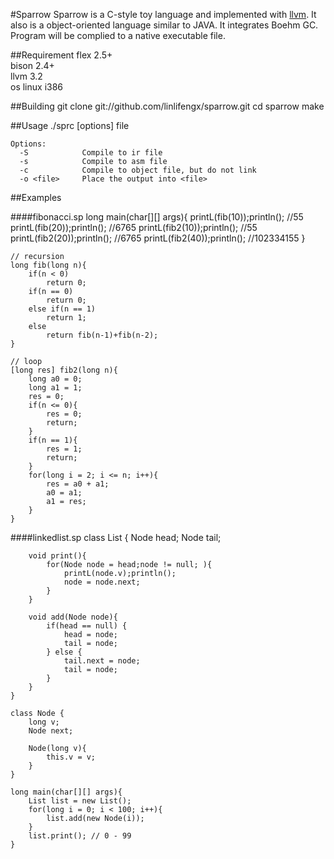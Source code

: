 #Sparrow
Sparrow is a C-style toy language and implemented with [llvm](http://llvm.rog).
It also is a object-oriented language similar to JAVA. It integrates Boehm GC. Program will be complied to a native executable file.

##Requirement
flex 2.5+  
bison 2.4+  
llvm 3.2  
os linux i386

##Building
    git clone git://github.com/linlifengx/sparrow.git
    cd sparrow
    make

##Usage
    ./sprc [options] file

    Options:
      -S            Compile to ir file
      -s            Compile to asm file
      -c            Compile to object file, but do not link
      -o <file>     Place the output into <file>

##Examples

####fibonacci.sp
	long main(char[][] args){
		printL(fib(10));println(); //55
		printL(fib(20));println(); //6765
		printL(fib2(10));println(); //55
		printL(fib2(20));println(); //6765
		printL(fib2(40));println(); //102334155
	}
	
	// recursion
	long fib(long n){
		if(n < 0)
			return 0;
		if(n == 0)
			return 0;
		else if(n == 1)
			return 1;
		else
			return fib(n-1)+fib(n-2);
	}
	
	// loop
	[long res] fib2(long n){
		long a0 = 0;
		long a1 = 1;
		res = 0;
		if(n <= 0){
			res = 0;
			return;
		}
		if(n == 1){
			res = 1;
			return;
		}
		for(long i = 2; i <= n; i++){
			res = a0 + a1;
			a0 = a1;
			a1 = res;
		}
	}

####linkedlist.sp
	class List {
		Node head;
		Node tail;
		
		void print(){
			for(Node node = head;node != null; ){
				printL(node.v);println();
				node = node.next;
			}
		}
		
		void add(Node node){
			if(head == null) {
				head = node;
				tail = node;
			} else {
				tail.next = node;
				tail = node;
			}
		}
	}
	
	class Node {
		long v;
		Node next;
		
		Node(long v){
			this.v = v;
		}
	}
	
	long main(char[][] args){
		List list = new List();
		for(long i = 0; i < 100; i++){
			list.add(new Node(i));
		}
		list.print(); // 0 - 99
	}